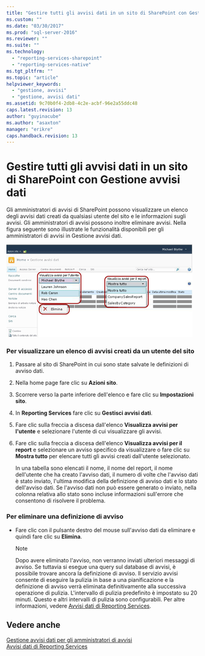 ```yaml
---
title: "Gestire tutti gli avvisi dati in un sito di SharePoint con Gestione avvisi dati | Microsoft Docs"
ms.custom: ""
ms.date: "03/30/2017"
ms.prod: "sql-server-2016"
ms.reviewer: ""
ms.suite: ""
ms.technology: 
  - "reporting-services-sharepoint"
  - "reporting-services-native"
ms.tgt_pltfrm: ""
ms.topic: "article"
helpviewer_keywords: 
  - "gestione, avvisi"
  - "gestione, avvisi dati"
ms.assetid: 9c70b0f4-2db8-4c2e-acbf-96e2a55ddc48
caps.latest.revision: 13
author: "guyinacube"
ms.author: "asaxton"
manager: "erikre"
caps.handback.revision: 13
---
```

# Gestire tutti gli avvisi dati in un sito di SharePoint con Gestione avvisi dati
  Gli amministratori di avvisi di SharePoint possono visualizzare un elenco degli avvisi dati creati da qualsiasi utente del sito e le informazioni sugli avvisi. Gli amministratori di avvisi possono inoltre eliminare avvisi. Nella figura seguente sono illustrate le funzionalità disponibili per gli amministratori di avvisi in Gestione avvisi dati.  
  
 ![Gestione avvisi per gli amministratori del sito di SharePoint](../reporting-services/media/rs-alertmanagersite.gif "Gestione avvisi per gli amministratori del sito di SharePoint")  
  
### Per visualizzare un elenco di avvisi creati da un utente del sito  
  
1.  Passare al sito di SharePoint in cui sono state salvate le definizioni di avviso dati.  
  
2.  Nella home page fare clic su **Azioni sito**.  
  
3.  Scorrere verso la parte inferiore dell'elenco e fare clic su **Impostazioni sito**.  
  
4.  In **Reporting Services** fare clic su **Gestisci avvisi dati**.  
  
5.  Fare clic sulla freccia a discesa dall'elenco **Visualizza avvisi per l'utente** e selezionare l'utente di cui visualizzare gli avvisi.  
  
6.  Fare clic sulla freccia a discesa dell'elenco **Visualizza avvisi per il report** e selezionare un avviso specifico da visualizzare o fare clic su **Mostra tutto** per elencare tutti gli avvisi creati dall'utente selezionato.  
  
     In una tabella sono elencati il nome, il nome del report, il nome dell'utente che ha creato l'avviso dati, il numero di volte che l'avviso dati è stato inviato, l'ultima modifica della definizione di avviso dati e lo stato dell'avviso dati. Se l'avviso dati non può essere generato o inviato, nella colonna relativa allo stato sono incluse informazioni sull'errore che consentono di risolvere il problema.  
  
### Per eliminare una definizione di avviso  
  
-   Fare clic con il pulsante destro del mouse sull'avviso dati da eliminare e quindi fare clic su **Elimina**.  
  
    > [!NOTE]  
    >  Dopo avere eliminato l'avviso, non verranno inviati ulteriori messaggi di avviso. Se tuttavia si esegue una query sul database di avvisi, è possibile trovare ancora la definizione di avviso. Il servizio avvisi consente di eseguire la pulizia in base a una pianificazione e la definizione di avviso verrà eliminata definitivamente alla successiva operazione di pulizia. L'intervallo di pulizia predefinito è impostato su 20 minuti. Questo e altri intervalli di pulizia sono configurabili. Per altre informazioni, vedere [Avvisi dati di Reporting Services](../reporting-services/reporting-services-data-alerts.md).  
  
## Vedere anche  
 [Gestione avvisi dati per gli amministratori di avvisi](../reporting-services/data-alert-manager-for-alerting-administrators.md)   
 [Avvisi dati di Reporting Services](../reporting-services/reporting-services-data-alerts.md)  
  
  
